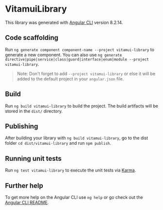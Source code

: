 # VitamuiLibrary

This library was generated with [Angular CLI](https://github.com/angular/angular-cli) version 8.2.14.

## Code scaffolding

Run `ng generate component component-name --project vitamui-library` to generate a new component. You can also use `ng generate directive|pipe|service|class|guard|interface|enum|module --project vitamui-library`.
> Note: Don't forget to add `--project vitamui-library` or else it will be added to the default project in your `angular.json` file. 

## Build

Run `ng build vitamui-library` to build the project. The build artifacts will be stored in the `dist/` directory.

## Publishing

After building your library with `ng build vitamui-library`, go to the dist folder `cd dist/vitamui-library` and run `npm publish`.

## Running unit tests

Run `ng test vitamui-library` to execute the unit tests via [Karma](https://karma-runner.github.io).

## Further help

To get more help on the Angular CLI use `ng help` or go check out the [Angular CLI README](https://github.com/angular/angular-cli/blob/master/README.md).
